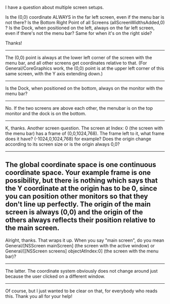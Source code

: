 I have a question about multiple screen setups.

Is the (0,0) coordinate ALWAYS in the far left screen, even if the menu bar is not there? Is the Bottom Right Point of all Screens (allScreenWidthsAdded,0) ?
Is the Dock, when positioned on the left, always on the far left screen, even if there's not the menu bar? Same for when it's on the right side?

Thanks!

----
The (0,0) point is always at the lower left corner of the screen with the menu bar, and all other screens get coordinates relative to that. (For General/CoreGraphics work, the (0,0) point is at the upper left corner of this same screen, with the Y axis extending down.)

----
Is the Dock, when positioned on the bottom, always on the monitor with the menu bar?

----
No. If the two screens are above each other, the menubar is on the top monitor and the dock is on the bottom.

----
K, thanks. Another screen question.
The screen at Index: 0 (the screen with the menu bar) has a frame of (0,0,1024,768). The frame left to it, what frame does it have? (-1024,0,1024,768) for example? Does the origin change according to its screen size or is the origin always 0,0?

----
The global coordinate space is one continuous coordinate space. Your example frame is one possibility, but there is nothing which says that the Y coordinate at the origin has to be 0, since you can position other monitors so that they don't line up perfectly. The origin of the main screen is always (0,0) and the origin of the others always reflects their position relative to the main screen.
----
Alright, thanks. That wraps it up. When you say "main screen", do you mean General/[NSScreen mainScreen] (the screen with the active window) or General/[[NSScreen screens] objectAtIndex:0] (the screen with the menu bar)?

----
The latter. The coordinate system obviously does not change around just because the user clicked on a different window.

----
Of course, but I just wanted to be clear on that, for everybody who reads this. Thank you all for your help!